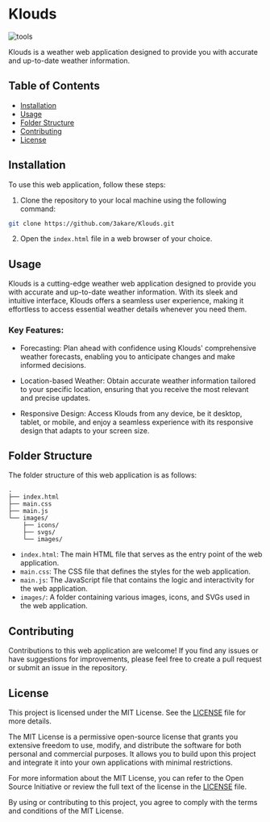 # Klouds
![tools](https://skills.thijs.gg/icons?i=html,tailwindcss,javascript)
<!-- todo: add html, tailwindcss, and js, and openweatherapi logo -->
Klouds is a weather web application designed to provide you with accurate and up-to-date weather information.

## Table of Contents

- [Installation](#installation)
- [Usage](#usage)
- [Folder Structure](#folder-structure)
- [Contributing](#contributing)
- [License](#license)

## Installation

To use this web application, follow these steps:

1. Clone the repository to your local machine using the following command:

<!-- todo change link -->
```bash
git clone https://github.com/3akare/Klouds.git
```

2. Open the `index.html` file in a web browser of your choice.

## Usage

Klouds is a cutting-edge weather web application designed to provide you with accurate and up-to-date weather information. With its sleek and intuitive interface, Klouds offers a seamless user experience, making it effortless to access essential weather details whenever you need them.

### Key Features:

- Forecasting: Plan ahead with confidence using Klouds' comprehensive weather forecasts, enabling you to anticipate changes and make informed decisions.

- Location-based Weather: Obtain accurate weather information tailored to your specific location, ensuring that you receive the most relevant and precise updates.

- Responsive Design: Access Klouds from any device, be it desktop, tablet, or mobile, and enjoy a seamless experience with its responsive design that adapts to your screen size.


## Folder Structure

The folder structure of this web application is as follows:

```
.
├── index.html
├── main.css
├── main.js
└── images/
    ├── icons/
    ├── svgs/
    └── images/
```

- `index.html`: The main HTML file that serves as the entry point of the web application.
- `main.css`: The CSS file that defines the styles for the web application.
- `main.js`: The JavaScript file that contains the logic and interactivity for the web application.
- `images/`: A folder containing various images, icons, and SVGs used in the web application.

## Contributing

Contributions to this web application are welcome! If you find any issues or have suggestions for improvements, please feel free to create a pull request or submit an issue in the repository.

## License

This project is licensed under the MIT License. See the [LICENSE](./LICENSE) file for more details.

The MIT License is a permissive open-source license that grants you extensive freedom to use, modify, and distribute the software for both personal and commercial purposes. It allows you to build upon this project and integrate it into your own applications with minimal restrictions.

For more information about the MIT License, you can refer to the Open Source Initiative or review the full text of the license in the [LICENSE](./LICENSE) file.

By using or contributing to this project, you agree to comply with the terms and conditions of the MIT License.